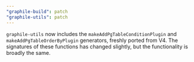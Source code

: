 ```yaml
---
"graphile-build": patch
"graphile-utils": patch
---
```


`graphile-utils` now includes the `makeAddPgTableConditionPlugin` and
`makeAddPgTableOrderByPlugin` generators, freshly ported from V4. The signatures
of these functions has changed slightly, but the functionality is broadly the
same.
